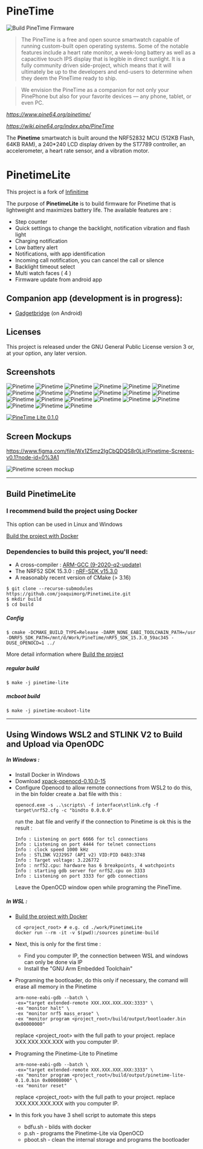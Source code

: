 # PineTime

![Build PineTime Firmware](https://github.com/joaquimorg/Pinetime/workflows/Build%20PineTime%20Firmware/badge.svg)

> The PineTime is a free and open source smartwatch capable of running custom-built open operating systems. Some of the notable features include a heart rate monitor, a week-long battery as well as a capacitive touch IPS display that is legible in direct sunlight. It is a fully community driven side-project, which means that it will ultimately be up to the developers and end-users to determine when they deem the PineTime ready to ship.

> We envision the PineTime as a companion for not only your PinePhone but also for your favorite devices — any phone, tablet, or even PC.

*https://www.pine64.org/pinetime/*

*https://wiki.pine64.org/index.php/PineTime*



The **Pinetime** smartwatch is built around the NRF52832 MCU (512KB Flash, 64KB RAM), a 240*240 LCD display driven by the ST7789 controller, an accelerometer, a heart rate sensor, and a vibration motor.

# PinetimeLite

This project is a fork of [Infinitime](https://github.com/JF002/InfiniTime)

The purpose of **PinetimeLite** is to build firmware for Pinetime that is lightweight and maximizes battery life.
The available features are :
- Step counter
- Quick settings to change the backlight, notification vibration and flash light
- Charging notification
- Low battery alert
- Notifications, with app identification
- Incoming call notification, you can cancel the call or silence
- Backlight timeout select
- Multi watch faces ( 4 )
- Firmware update from android app

## Companion app (development is in progress):
 - [Gadgetbridge](https://codeberg.org/joaquimorg/GadgetbridgePinetimeLite) (on Android)

## Licenses
This project is released under the GNU General Public License version 3 or, at your option, any later version.

## Screenshots

![Pinetime](images/screens/pinetime_3828.jpg "Pinetime")
![Pinetime](images/screens/pinetime_3847.jpg "Pinetime")
![Pinetime](images/screens/pinetime_3857.jpg "Pinetime")
![Pinetime](images/screens/pinetime_3818.jpg "Pinetime")
![Pinetime](images/screens/pinetime_3905.jpg "Pinetime")
![Pinetime](images/screens/pinetime_3915.jpg "Pinetime")
![Pinetime](images/screens/pinetime_3922.jpg "Pinetime")
![Pinetime](images/screens/pinetime_3930.jpg "Pinetime")
![Pinetime](images/screens/pinetime_3939.jpg "Pinetime")
![Pinetime](images/screens/pinetime_3947.jpg "Pinetime")
![Pinetime](images/screens/pinetime_3955.jpg "Pinetime")
![Pinetime](images/screens/pinetime_4004.jpg "Pinetime")
![Pinetime](images/screens/pinetime_2745.jpg "Pinetime")
![Pinetime](images/screens/pinetime_2549.jpg "Pinetime")
![Pinetime](images/screens/pinetime_4019.jpg "Pinetime")
![Pinetime](images/screens/pinetime_4028.jpg "Pinetime")
![Pinetime](images/screens/pinetime_4044.jpg "Pinetime")
![Pinetime](images/screens/pinetime_4106.jpg "Pinetime")
![Pinetime](images/screens/pinetime_4113.jpg "Pinetime")
![Pinetime](images/screens/pinetime_5417.jpg "Pinetime")
![Pinetime](images/screens/pinetime_3122.jpg "Pinetime")

[![PineTime Lite 0.1.0](https://res.cloudinary.com/marcomontalbano/image/upload/v1615222388/video_to_markdown/images/youtube--vJQQdbcaj8U-c05b58ac6eb4c4700831b2b3070cd403.jpg)](https://www.youtube.com/watch?v=vJQQdbcaj8U "PineTime Lite 0.1.0")

## Screen Mockups

https://www.figma.com/file/Wx1Z5mz2IgCbQDQS8r0Ljr/Pinetime-Screens-v0.1?node-id=0%3A1

![Pinetime screen mockup](images/PinetimeClockMockup.png "Pinetime")

----
## Build PinetimeLite

### I recommend build the project using Docker
This option can be used in Linux and Windows

[Build the project with Docker](doc/buildWithDocker.md)

### Dependencies to build this project, you'll need:

- A cross-compiler : [ARM-GCC (9-2020-q2-update)](https://developer.arm.com/tools-and-software/open-source-software/developer-tools/gnu-toolchain/gnu-rm/downloads/9-2020-q2-update)
- The NRF52 SDK 15.3.0 : [nRF-SDK v15.3.0](https://developer.nordicsemi.com/nRF5_SDK/nRF5_SDK_v15.x.x/nRF5_SDK_15.3.0_59ac345.zip)
- A reasonably recent version of CMake (> 3.16)

```
$ git clone --recurse-submodules https://github.com/joaquimorg/PinetimeLite.git
$ mkdir build
$ cd build
```
##### Config

```
$ cmake -DCMAKE_BUILD_TYPE=Release -DARM_NONE_EABI_TOOLCHAIN_PATH=/usr -DNRF5_SDK_PATH=/mnt/d/Work/PineTime/nRF5_SDK_15.3.0_59ac345 -DUSE_OPENOCD=1 ../
```

More detail information where [Build the project](doc/buildAndProgram.md)
##### regular build
```
$ make -j pinetime-lite
```
##### mcboot build
```
$ make -j pinetime-mcuboot-lite
```
---
## Using Windows WSL2 and STLINK V2 to Build and Upload via OpenODC

##### In Windows :
- Install Docker in Windows
- Download [xpack-openocd-0.10.0-15](https://github.com/xpack-dev-tools/openocd-xpack/releases)
- Configure Openocd to allow remote connections from WSL2
  to do this, in the bin folder create a .bat file with this :
  ```
  openocd.exe -s ..\scripts\ -f interface\stlink.cfg -f target\nrf52.cfg -c "bindto 0.0.0.0"
  ```
  run the .bat file and verify if the connection to Pinetime is ok
  this is the result :
    ```
    Info : Listening on port 6666 for tcl connections
    Info : Listening on port 4444 for telnet connections
    Info : clock speed 1000 kHz
    Info : STLINK V2J29S7 (API v2) VID:PID 0483:3748
    Info : Target voltage: 3.226772
    Info : nrf52.cpu: hardware has 6 breakpoints, 4 watchpoints
    Info : starting gdb server for nrf52.cpu on 3333
    Info : Listening on port 3333 for gdb connections
    ```
    Leave the OpenOCD window open while programing the PineTime.
##### In WSL :
- [Build the project with Docker](doc/buildWithDocker.md)
    ```  
    cd <project_root> # e.g. cd ./work/PinetimeLite
    docker run --rm -it -v $(pwd):/sources pinetime-build
    ```
- Next, this is only for the first time :
  * Find you computer IP, the connection between WSL and windows can only be done via IP
  * Install the "GNU Arm Embedded Toolchain"
- Programing the bootloader, do this only if necessary, the comand will erase all memory in the Pinetime
  ```
  arm-none-eabi-gdb --batch \
  -ex="target extended-remote XXX.XXX.XXX.XXX:3333" \
  -ex "monitor halt" \
  -ex "monitor nrf5 mass_erase" \
  -ex "monitor program <project_root>/build/output/bootloader.bin 0x00000000"
  ```
  replace <project_root> with the full path to your project.
  replace XXX.XXX.XXX.XXX with you computer IP.

- Programing the Pinetime-Lite to Pinetime
    ```
    arm-none-eabi-gdb --batch \
    -ex="target extended-remote XXX.XXX.XXX.XXX:3333" \
    -ex "monitor program <project_root>/build/output/pinetime-lite-0.1.0.bin 0x00008000" \
    -ex "monitor reset"
    ```
    replace <project_root> with the full path to your project.
    replace XXX.XXX.XXX.XXX with you computer IP.

- In this fork you have 3 shell script to automate this steps
  * bdfu.sh - bilds with docker
  * p.sh - programs the Pinetime-Lite via OpenOCD
  * pboot.sh - clean the internal storage and programs the bootloader
